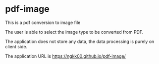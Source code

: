 # pdf-image
This is a pdf conversion to image file

The user is able to select the image type to be converted from PDF.

The application does not store any data, the data processing is purely on client side.

The application URL is 
https://ngkk00.github.io/pdf-image/
